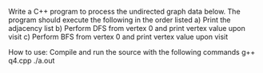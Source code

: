 Write a C++ program to process the undirected graph data below. The program should execute the following in the order listed
a) Print the adjacency list
b) Perform DFS from vertex 0 and print vertex value upon visit
c) Perform BFS from vertex 0 and print vertex value upon visit

How to use:
Compile and run the source with the following commands
g++ q4.cpp
./a.out